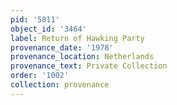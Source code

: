```yaml
---
pid: '5811'
object_id: '3464'
label: Return of Hawking Party
provenance_date: '1978'
provenance_location: Netherlands
provenance_text: Private Collection
order: '1002'
collection: provenance
---
```

